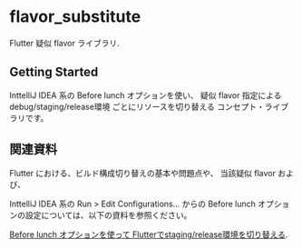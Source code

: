 # flavor_substitute

Flutter 疑似 flavor ライブラリ.

## Getting Started

InttelliJ IDEA 系の Before lunch オプションを使い、
疑似 flavor 指定による debug/staging/release環境 ごとにリソースを切り替える
コンセプト・ライブラリです。


## 関連資料

Flutter における、ビルド構成切り替えの基本や問題点や、
当該疑似 flavor および、

InttelliJ IDEA 系の Run > Edit Configurations... からの
Before lunch オプションの設定については、以下の資料を参照ください。

[Before lunch オプションを使って Flutterでstaging/release環境を切り替える](https://drive.google.com/open?id=18y34btiLo8HUXDcn7Z3UufXqvNElFYPlZ9Cou1kFnCs).

